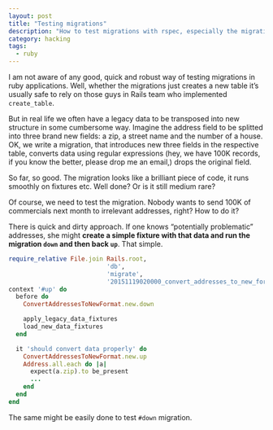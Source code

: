 ```yaml
---
layout: post
title: "Testing migrations"
description: "How to test migrations with rspec, especially the migrations, that heavily change the data"
category: hacking
tags:
  - ruby
---
```


I am not aware of any good, quick and robust way of testing migrations in ruby applications. Well,
whether the migrations just creates a new table it’s usually safe to rely on those guys in
Rails team who implemented `create_table`.

But in real life we often have a legacy data to be transposed into new structure in some
cumbersome way. Imagine the address field to be splitted into three brand new fields:
a zip, a street name and the number of a house. OK, we write a migration, that
introduces new three fields in the respective table, converts data using regular
expressions (hey, we have 100K records, if you know the better, please drop me an email,)
drops the original field.

So far, so good. The migration looks like a brilliant piece of code, it runs smoothly
on fixtures etc. Well done? Or is it still medium rare?

Of course, we need to test the migration. Nobody wants to send 100K of commercials next
month to irrelevant addresses, right? How to do it?

There is quick and dirty approach. If one knows “potentially problematic” addresses,
she might **create a simple fixture with that data and run the migration `down` and
then back `up`**. That simple.

```ruby
require_relative File.join Rails.root,
                           'db',
                           'migrate',
                           '20151119020000_convert_addresses_to_new_format.rb'
context '#up' do
  before do
    ConvertAddressesToNewFormat.new.down

    apply_legacy_data_fixtures
    load_new_data_fixtures
  end

  it 'should convert data properly' do
    ConvertAddressesToNewFormat.new.up
    Address.all.each do |a|
      expect(a.zip).to be_present
      ...
    end
  end
end
```

The same might be easily done to test `#down` migration.
